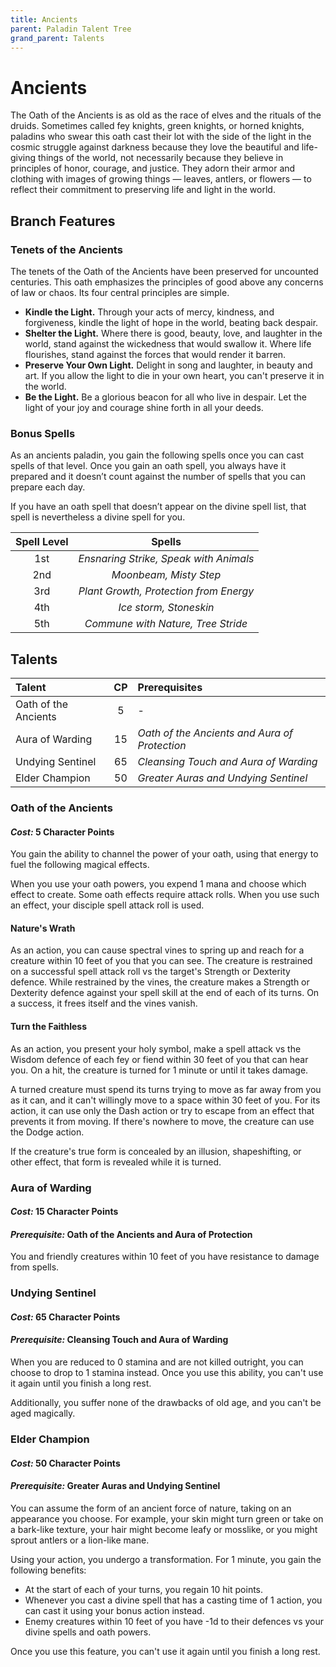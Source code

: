 ```yaml
---
title: Ancients
parent: Paladin Talent Tree
grand_parent: Talents
---
```


# Ancients
The Oath of the Ancients is as old as the race of elves and the rituals of the druids. Sometimes called fey knights, green knights, or horned knights, paladins who swear this oath cast their lot with the side of the light in the cosmic struggle against darkness because they love the beautiful and life-giving things of the world, not necessarily because they believe in principles of honor, courage, and justice. They adorn their armor and clothing with images of growing things — leaves, antlers, or flowers — to reflect their commitment to preserving life and light in the world.

## Branch Features

### Tenets of the Ancients

The tenets of the Oath of the Ancients have been preserved for uncounted centuries. This oath emphasizes the principles of good above any concerns of law or chaos. Its four central principles are simple.

* **Kindle the Light.** Through your acts of mercy, kindness, and forgiveness, kindle the light of hope in the world, beating back despair.
* **Shelter the Light.** Where there is good, beauty, love, and laughter in the world, stand against the wickedness that would swallow it. Where life flourishes, stand against the forces that would render it barren.
* **Preserve Your Own Light.** Delight in song and laughter, in beauty and art. If you allow the light to die in your own heart, you can't preserve it in the world.
* **Be the Light.** Be a glorious beacon for all who live in despair. Let the light of your joy and courage shine forth in all your deeds.

### Bonus Spells
As an ancients paladin, you gain the following spells once you can cast spells of that level. Once you gain an oath spell, you always have it prepared and it doesn’t count against the number of spells that you can prepare each day.

If you have an oath spell that doesn’t appear on the divine spell list, that spell is nevertheless a divine spell for you.

| Spell Level | Spells |
|:-----------:|:------:|
| 1st | *Ensnaring Strike, Speak with Animals* |
| 2nd | *Moonbeam, Misty Step* |
| 3rd | *Plant Growth, Protection from Energy* |
| 4th | *Ice storm, Stoneskin* |
| 5th | *Commune with Nature, Tree Stride* |

## Talents

| Talent | CP | Prerequisites |
|:-------|:--:|:--------------|
| Oath of the Ancients | 5  | - |
| Aura of Warding      | 15 | *Oath of the Ancients and Aura of Protection* |
| Undying Sentinel     | 65 | *Cleansing Touch and Aura of Warding* |
| Elder Champion       | 50 | *Greater Auras and Undying Sentinel* |

### Oath of the Ancients
#### *Cost:* 5 Character Points
You gain the ability to channel the power of your oath, using that energy to fuel the following magical effects.

When you use your oath powers, you expend 1 mana and choose which effect to create. Some oath effects require attack rolls. When you use such an effect, your disciple spell attack roll is used.

#### Nature's Wrath
As an action, you can cause spectral vines to spring up and reach for a creature within 10 feet of you that you can see. The creature is restrained on a successful spell attack roll vs the target's Strength or Dexterity defence. While restrained by the vines, the creature makes a Strength or Dexterity defence against your spell skill at the end of each of its turns. On a success, it frees itself and the vines vanish.

#### Turn the Faithless
As an action, you present your holy symbol, make a spell attack vs the Wisdom defence of each fey or fiend within 30 feet of you that can hear you. On a hit, the creature is turned for 1 minute or until it takes damage.

A turned creature must spend its turns trying to move as far away from you as it can, and it can't willingly move to a space within 30 feet of you. For its action, it can use only the Dash action or try to escape from an effect that prevents it from moving. If there's nowhere to move, the creature can use the Dodge action.

If the creature's true form is concealed by an illusion, shapeshifting, or other effect, that form is revealed while it is turned.

### Aura of Warding
#### *Cost:* 15 Character Points
#### *Prerequisite:* Oath of the Ancients and Aura of Protection
You and friendly creatures within 10 feet of you have resistance to damage from spells.

### Undying Sentinel
#### *Cost:* 65 Character Points
#### *Prerequisite:* Cleansing Touch and Aura of Warding
When you are reduced to 0 stamina and are not killed outright, you can choose to drop to 1 stamina instead. Once you use this ability, you can't use it again until you finish a long rest.

Additionally, you suffer none of the drawbacks of old age, and you can't be aged magically.

### Elder Champion
#### *Cost:* 50 Character Points
#### *Prerequisite:* Greater Auras and Undying Sentinel
You can assume the form of an ancient force of nature, taking on an appearance you choose. For example, your skin might turn green or take on a bark-like texture, your hair might become leafy or mosslike, or you might sprout antlers or a lion-like mane.

Using your action, you undergo a transformation. For 1 minute, you gain the following benefits:
* At the start of each of your turns, you regain 10 hit points.
* Whenever you cast a divine spell that has a casting time of 1 action, you can cast it using your bonus action instead.
* Enemy creatures within 10 feet of you have -1d to their defences vs your divine spells and oath powers.

Once you use this feature, you can't use it again until you finish a long rest.
